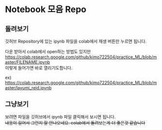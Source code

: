 # Notebook 모음 Repo 

## 돌려보기
깃허브 Repository에 있는 ipynb 파일을 colab에서 재생 버튼만 누르면 됩니다.  


다운 받아서 colab에서 open하는 방법도 있지만  
https://colab.research.google.com/github/kimo722504/practice_ML/blob/master/FILENAME.ipynb  
이렇게 들어가면 바로 열리기도합니다.  

ex) https://colab.research.google.com/github/kimo722504/practice_ML/blob/master/layumi_reid.ipynb
## 그냥보기
보려면 파일을 깃허브에서 ipynb 파일 클릭해서 보시면 됩니다.  
~~내용이 길어서 그런지 잘 안나오네요. colab에서 돌려보는게 더 좋은것 같습니다~~
